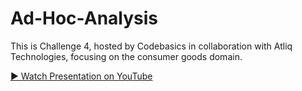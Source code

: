 # Ad-Hoc-Analysis
This is Challenge 4, hosted by Codebasics in collaboration with Atliq Technologies, focusing on the consumer goods domain.

[▶️ Watch Presentation on YouTube](https://youtu.be/iWJHCQnpMRQ)
